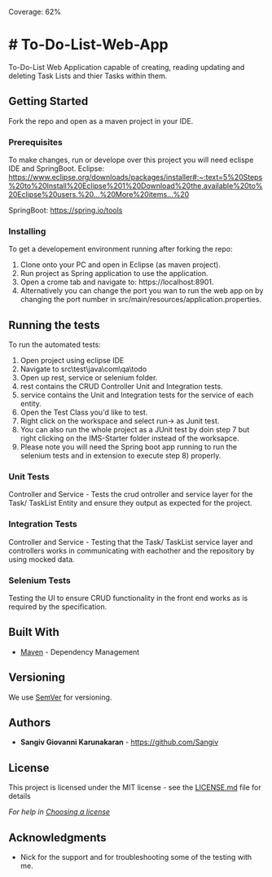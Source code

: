 Coverage: 62%
# # To-Do-List-Web-App

To-Do-List Web Application capable of creating, reading updating and deleting Task Lists and thier Tasks within them. 

## Getting Started

Fork the repo and open as a maven project in your IDE.

### Prerequisites

To make changes, run or develope over this project you will need eclispe IDE and SpringBoot.
Eclipse: https://www.eclipse.org/downloads/packages/installer#:~:text=5%20Steps%20to%20Install%20Eclipse%201%20Download%20the,available%20to%20Eclipse%20users.%20...%20More%20items...%20

SpringBoot:
https://spring.io/tools

### Installing

To get a developement environment running after forking the repo:

1) Clone onto your PC and open in Eclipse (as maven project).
2) Run project as Spring application to use the application.
3) Open a crome tab and navigate to: https://localhost:8901.
4) Alternatively you can change the port you wan to run the web app on by changing the port number in src/main/resources/application.properties.

## Running the tests

To run the automated tests:

1) Open project using eclipse IDE
2) Navigate to src\test\java\com\qa\todo
3) Open up rest, service or selenium folder.
4) rest contains the CRUD Controller Unit and Integration tests.
5) service contains the Unit and Integration tests for the service of each entity.
6) Open the Test Class you'd like to test.
7) Right click on the workspace and select run-> as Junit test.
8) You can also run the whole project as a JUnit test by doin step 7 but right clicking on the IMS-Starter folder instead of the worksapce.
9) Please note you will need the Spring boot app running to run the selenium tests and in extension to execute step 8) properly. 

### Unit Tests 

Controller and Service - Tests the crud ontroller and service layer for the Task/ TaskList Entity and ensure they output as expected for the project.

### Integration Tests

Controller and Service - Testing that the Task/ TaskList service layer and controllers works in communicating with eachother and the repository by using mocked data.

### Selenium Tests

Testing the UI to ensure CRUD functionality in the front end works as is required by the specification.

## Built With

* [Maven](https://maven.apache.org/) - Dependency Management

## Versioning

We use [SemVer](http://semver.org/) for versioning.

## Authors

* **Sangiv Giovanni Karunakaran** - https://github.com/Sangiv

## License

This project is licensed under the MIT license - see the [LICENSE.md](LICENSE.md) file for details 

*For help in [Choosing a license](https://choosealicense.com/)*

## Acknowledgments

* Nick for the support and for troubleshooting some of the testing with me.
